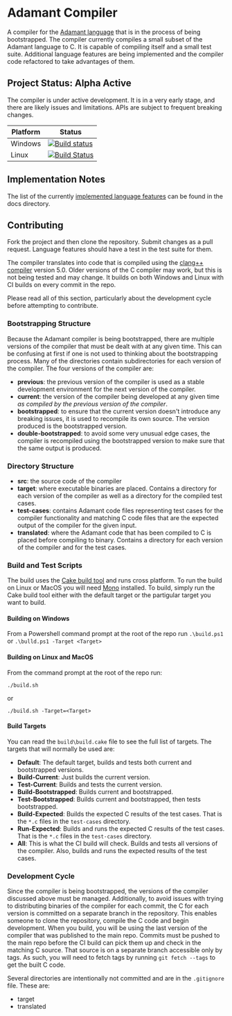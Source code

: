 # Adamant Compiler

A compiler for the [Adamant language](http://adamant-lang.org) that is in the process of being bootstrapped. The compiler currently compiles a small subset of the Adamant language to C. It is capable of compiling itself and a small test suite.  Additional language features are being implemented and the compiler code refactored to take advantages of them.

## Project Status: Alpha Active

The compiler is under active development. It is in a very early stage, and there are likely issues and limitations. APIs are subject to frequent breaking changes.

Platform | Status
---|---
Windows | [![Build status](https://ci.appveyor.com/api/projects/status/uy8j809tc3u3cil3/branch/master?svg=true)](https://ci.appveyor.com/project/WalkerCodeRanger/adamant-compiler/branch/master)
Linux | [![Build Status](https://travis-ci.org/adamant/adamant.tools.compiler.svg?branch=master)](https://travis-ci.org/adamant/adamant.tools.compiler)

## Implementation Notes

The list of the currently [implemented language features](docs/ImplementedLanguageFeatures.md) can be found in the docs directory.

## Contributing

Fork the project and then clone the repository.  Submit changes as a pull request.  Language features should have a test in the test suite for them.

The compiler translates into code that is compiled using the [clang++ compiler](https://clang.llvm.org) version 5.0.  Older versions of the C compiler may work, but this is not being tested and may change.  It builds on both Windows and Linux with CI builds on every commit in the repo.

Please read all of this section, particularly about the development cycle before attempting to contribute.

### Bootstrapping Structure

Because the Adamant compiler is being bootstrapped, there are multiple versions of the compiler that must be dealt with at any given time.  This can be confusing at first if one is not used to thinking about the bootstrapping process.  Many of the directories contain subdirectories for each version of the compiler.  The four versions of the compiler are:

* **previous**:  the previous version of the compiler is used as a stable development environment for the next version of the compiler.
* **current**: the version of the compiler being developed at any given time *as compiled by the previous version of the compiler*.
* **bootstrapped**: to ensure that the current version doesn't introduce any breaking issues, it is used to recompile its own source.  The version produced is the bootstrapped version.
* **double-bootstrapped**: to avoid some very unusual edge cases, the compiler is recompiled using the bootstrapped version to make sure that the same output is produced.

### Directory Structure

* **src**: the source code of the compiler
* **target**: where executable binaries are placed.  Contains a directory for each version of the compiler as well as a directory for the compiled test cases.
* **test-cases**: contains Adamant code files representing test cases for the compiler functionality and matching C code files that are the expected output of the compiler for the given input.
* **translated**: where the Adamant code that has been compiled to C is placed before compiling to binary.  Contains a directory for each version of the compiler and for the test cases.

### Build and Test Scripts

The build uses the [Cake build tool](https://cakebuild.net/) and runs cross platform.  To run the build on Linux or MacOS you will need [Mono](http://www.mono-project.com/) installed.  To build, simply run the Cake build tool either with the default target or the partigular target you want to build.

#### Building on Windows

From a Powershell command prompt at the root of the repo run `.\build.ps1` or `.\bulld.ps1 -Target <Target>`

#### Building on Linux and MacOS

From the command prompt at the root of the repo run:

    ./build.sh

or

    ./build.sh -Target=<Target>

#### Build Targets

You can read the `build\build.cake` file to see the full list of targets.  The targets that will normally be used are:

* **Default**: The default target, builds and tests both current and bootstrapped versions.
* **Build-Current**: Just builds the current version.
* **Test-Current**: Builds and tests the current version.
* **Build-Bootstrapped**: Builds current and bootstrapped.
* **Test-Bootstrapped**: Builds current and bootstrapped, then tests bootstrapped.
* **Build-Expected**: Builds the expected C results of the test cases.  That is the `*.c` files in the `test-cases` directory.
* **Run-Expected**: Builds and runs the expected C results of the test cases.  That is the `*.c` files in the `test-cases` directory.
* **All**: This is what the CI build will check. Builds and tests all versions of the compiler. Also, builds and runs the expected results of the test cases.

### Development Cycle

Since the compiler is being bootstrapped, the versions of the compiler discussed above must be managed.  Additionally, to avoid issues with trying to distributing binaries of the compiler for each commit, the C for each version is committed on a separate branch in the repository.  This enables someone to clone the repository, compile the C code and begin development.  When you build, you will be using the last version of the compiler that was published to the main repo.  Commits must be pushed to the main repo before the CI build can pick them up and check in the matching C source. That source is on a separate branch accessible only by tags.  As such, you will need to fetch tags by running `git fetch --tags` to get the built C code.

Several directories are intentionally not committed and are in the `.gitignore` file.  These are:

* target
* translated
